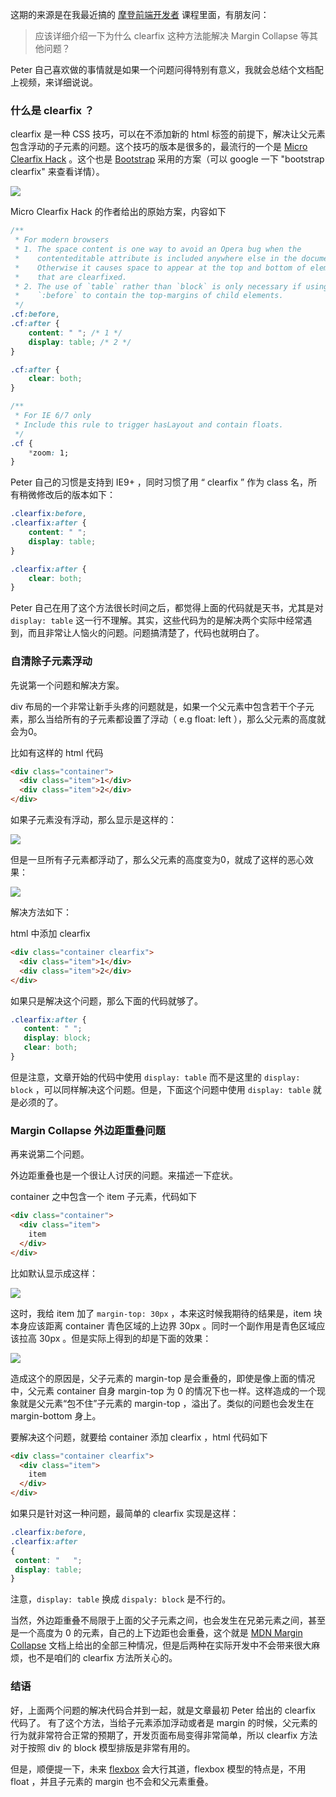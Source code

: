
这期的来源是在我最近搞的 [摩登前端开发者](http://qd.haoduoshipin.com/) 课程里面，有朋友问：

>  应该详细介绍一下为什么 clearfix 这种方法能解决 Margin Collapse 等其他问题？

Peter 自己喜欢做的事情就是如果一个问题问得特别有意义，我就会总结个文档配上视频，来详细说说。

### 什么是 clearfix ？

clearfix 是一种 CSS 技巧，可以在不添加新的 html 标签的前提下，解决让父元素包含浮动的子元素的问题。这个技巧的版本是很多的，最流行的一个是 [Micro Clearfix Hack](http://nicolasgallagher.com/micro-clearfix-hack/) 。这个也是 [Bootstrap](http://getbootstrap.com/css/) 采用的方案（可以 google 一下 "bootstrap clearfix" 来查看详情）。


![](http://media.haoduoshipin.com/pic/happycasts/166-bootstrap.png)


Micro Clearfix Hack 的作者给出的原始方案，内容如下

```css
/**
 * For modern browsers
 * 1. The space content is one way to avoid an Opera bug when the
 *    contenteditable attribute is included anywhere else in the document.
 *    Otherwise it causes space to appear at the top and bottom of elements
 *    that are clearfixed.
 * 2. The use of `table` rather than `block` is only necessary if using
 *    `:before` to contain the top-margins of child elements.
 */
.cf:before,
.cf:after {
    content: " "; /* 1 */
    display: table; /* 2 */
}

.cf:after {
    clear: both;
}

/**
 * For IE 6/7 only
 * Include this rule to trigger hasLayout and contain floats.
 */
.cf {
    *zoom: 1;
}
```


Peter 自己的习惯是支持到 IE9+ ，同时习惯了用 “ clearfix ” 作为 class 名，所有稍微修改后的版本如下：

```css
.clearfix:before,
.clearfix:after {
    content: " ";
    display: table;
}

.clearfix:after {
    clear: both;
}
```

Peter 自己在用了这个方法很长时间之后，都觉得上面的代码就是天书，尤其是对 `display: table` 这一行不理解。其实，这些代码为的是解决两个实际中经常遇到，而且非常让人恼火的问题。问题搞清楚了，代码也就明白了。

### 自清除子元素浮动

先说第一个问题和解决方案。

div 布局的一个非常让新手头疼的问题就是，如果一个父元素中包含若干个子元素，那么当给所有的子元素都设置了浮动（ e.g float: left ），那么父元素的高度就会为0。


比如有这样的 html 代码

```html
<div class="container">
  <div class="item">1</div>
  <div class="item">2</div>
</div>
```

如果子元素没有浮动，那么显示是这样的：

![](http://7xrsqb.com1.z0.glb.clouddn.com/166-before-float.png)

但是一旦所有子元素都浮动了，那么父元素的高度变为0，就成了这样的恶心效果：

![](http://7xrsqb.com1.z0.glb.clouddn.com/166-after-float.png)


解决方法如下：

html 中添加 clearfix

```html
<div class="container clearfix">
  <div class="item">1</div>
  <div class="item">2</div>
</div>

```

如果只是解决这个问题，那么下面的代码就够了。

```css
.clearfix:after {
   content: " ";
   display: block;
   clear: both;
}
```

但是注意，文章开始的代码中使用 `display: table` 而不是这里的 `display: block` ，可以同样解决这个问题。但是，下面这个问题中使用 `display: table` 就是必须的了。

### Margin Collapse 外边距重叠问题

再来说第二个问题。

外边距重叠也是一个很让人讨厌的问题。来描述一下症状。

container 之中包含一个 item 子元素，代码如下

```html
<div class="container">
  <div class="item">
    item
  </div>
</div>
```

比如默认显示成这样：

![](http://7xrsqb.com1.z0.glb.clouddn.com/166-before-margin-top.png)


这时，我给 item 加了 `margin-top: 30px` ，本来这时候我期待的结果是，item 块本身应该距离 container 青色区域的上边界 30px 。同时一个副作用是青色区域应该拉高 30px 。但是实际上得到的却是下面的效果：

![](http://7xrsqb.com1.z0.glb.clouddn.com/166-after-margin-top.png)


造成这个的原因是，父子元素的 margin-top 是会重叠的，即使是像上面的情况中，父元素 container 自身 margin-top 为 0 的情况下也一样。这样造成的一个现象就是父元素“包不住”子元素的 margin-top ，溢出了。类似的问题也会发生在 margin-bottom 身上。

要解决这个问题，就要给 container 添加 clearfix ，html 代码如下

```html
<div class="container clearfix">
  <div class="item">
    item
  </div>
</div>
```

如果只是针对这一种问题，最简单的 clearfix 实现是这样：

```css
.clearfix:before,
.clearfix:after
{
 content: "   ";
 display: table;
}
```

注意，`display: table` 换成 `dispaly: block` 是不行的。

当然，外边距重叠不局限于上面的父子元素之间，也会发生在兄弟元素之间，甚至是一个高度为 0 的元素，自己的上下边距也会重叠，这个就是 [MDN Margin Collapse](https://developer.mozilla.org/en-US/docs/Web/CSS/margin_collapsing) 文档上给出的全部三种情况，但是后两种在实际开发中不会带来很大麻烦，也不是咱们的 clearfix 方法所关心的。

### 结语

好，上面两个问题的解决代码合并到一起，就是文章最初 Peter 给出的 clearfix 代码了。
有了这个方法，当给子元素添加浮动或者是 margin 的时候，父元素的行为就非常符合正常的预期了，开发页面布局变得非常简单，所以 clearfix 方法对于按照 div 的 block 模型排版是非常有用的。

但是，顺便提一下，未来 [flexbox](http://demo.agektmr.com/flexbox/) 会大行其道，flexbox 模型的特点是，不用 float ，并且子元素的 margin 也不会和父元素重叠。
